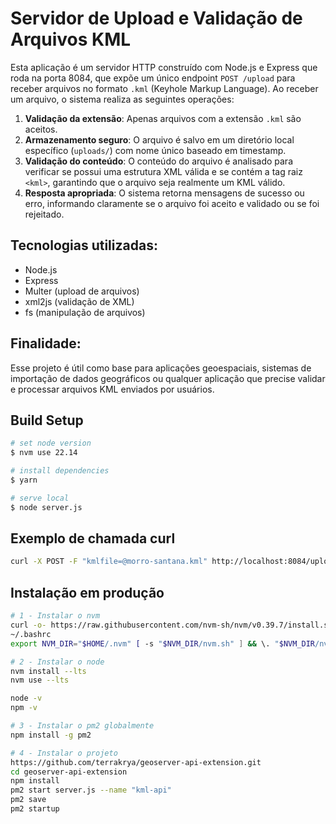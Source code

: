 # Servidor de Upload e Validação de Arquivos KML
Esta aplicação é um servidor HTTP construído com Node.js e Express que roda na porta 8084, que expõe um único endpoint `POST /upload` para receber arquivos no formato `.kml` (Keyhole Markup Language). Ao receber um arquivo, o sistema realiza as seguintes operações:

1. **Validação da extensão**: Apenas arquivos com a extensão `.kml` são aceitos.
2. **Armazenamento seguro**: O arquivo é salvo em um diretório local específico (`uploads/`) com nome único baseado em timestamp.
3. **Validação do conteúdo**: O conteúdo do arquivo é analisado para verificar se possui uma estrutura XML válida e se contém a tag raiz `<kml>`, garantindo que o arquivo seja realmente um KML válido.
4. **Resposta apropriada**: O sistema retorna mensagens de sucesso ou erro, informando claramente se o arquivo foi aceito e validado ou se foi rejeitado.

## Tecnologias utilizadas:

* Node.js
* Express
* Multer (upload de arquivos)
* xml2js (validação de XML)
* fs (manipulação de arquivos)

## Finalidade:
Esse projeto é útil como base para aplicações geoespaciais, sistemas de importação de dados geográficos ou qualquer aplicação que precise validar e processar arquivos KML enviados por usuários.

## Build Setup

```bash
# set node version
$ nvm use 22.14

# install dependencies
$ yarn

# serve local
$ node server.js
```

## Exemplo de chamada curl
```bash
curl -X POST -F "kmlfile=@morro-santana.kml" http://localhost:8084/upload
```

## Instalação em produção
```bash
# 1 - Instalar o nvm
curl -o- https://raw.githubusercontent.com/nvm-sh/nvm/v0.39.7/install.sh | bash
~/.bashrc
export NVM_DIR="$HOME/.nvm" [ -s "$NVM_DIR/nvm.sh" ] && \. "$NVM_DIR/nvm.sh"

# 2 - Instalar o node
nvm install --lts
nvm use --lts

node -v
npm -v

# 3 - Instalar o pm2 globalmente
npm install -g pm2

# 4 - Instalar o projeto
https://github.com/terrakrya/geoserver-api-extension.git
cd geoserver-api-extension
npm install
pm2 start server.js --name "kml-api"
pm2 save
pm2 startup
```